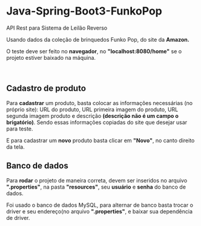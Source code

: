 # Java-Spring-Boot3-FunkoPop
<p>API Rest para Sistema de Leilão Reverso</p>
<p>Usando dados da coleção de brinquedos Funko Pop, do site da <b>Amazon.</b>
<p>O teste deve ser feito no <b>navegador</b>, no  <b>"localhost:8080/home"</b> se o projeto estiver baixado na máquina.</p><br>
<h2> Cadastro de produto</h2>
<p>Para <b>cadastrar</b> um produto, basta colocar as informações necessárias (no próprio site): URL do produto, URL primeira imagem do produto, URL segunda imagem produto e descrição <b>(descrição não é um campo o brigatório)</b>. Sendo essas informações copiadas do site que desejar usar para teste.</p>
<p>E para cadastrar um <b>novo</b> produto basta clicar em <b>"Novo"</b>, no canto direito da tela.<br>
<h2> Banco de dados</h2>
<p>Para <b>rodar</b> o projeto de maneira correta, devem ser inseridos no arquivo <b>".properties"</b>, na pasta <b>"resources"</b>, seu <b>usuário</b> e <b>senha</b> do banco de dados.</p>
<p>Foi usado o banco de dados MySQL, para alternar de banco basta trocar o driver e seu endereço(no arquivo <b>".properties"</b>, e baixar sua dependência de driver.</p>
